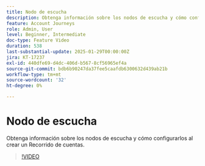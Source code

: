 ```yaml
---
title: Nodo de escucha
description: Obtenga información sobre los nodos de escucha y cómo configurarlos al crear un Recorrido de cuentas.
feature: Account Journeys
role: Admin, User
level: Beginner, Intermediate
doc-type: Feature Video
duration: 538
last-substantial-update: 2025-01-29T00:00:00Z
jira: KT-17237
exl-id: 440dfe69-d4dc-406d-b567-8cf56965ef4a
source-git-commit: bdb6b90247da37fee5caafdb6300632d439ab21b
workflow-type: tm+mt
source-wordcount: '32'
ht-degree: 0%

---
```


# Nodo de escucha

Obtenga información sobre los nodos de escucha y cómo configurarlos al crear un Recorrido de cuentas.

>[!VIDEO](https://video.tv.adobe.com/v/3443219/?learn=on&enablevpops)
